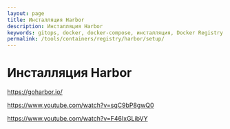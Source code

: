 ```yaml
---
layout: page
title: Инсталляция Harbor
description: Инсталляция Harbor
keywords: gitops, docker, docker-compose, инсталляция, Docker Registry в Linux
permalink: /tools/containers/registry/harbor/setup/
---
```


# Инсталляция Harbor

https://goharbor.io/

https://www.youtube.com/watch?v=sqC9bP8gwQ0

https://www.youtube.com/watch?v=F46IxGLibVY
